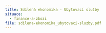 ```yaml
---
title: Sdílená ekonomika - Ubytovací služby
situace:
  - finance-a-zbozi
file: sdilena-ekonomika_ubytovaci-sluzby.pdf
---
```

